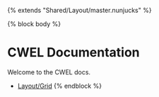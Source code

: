 {% extends "Shared/Layout/master.nunjucks" %}

{% block body %}
# CWEL Documentation

Welcome to the CWEL docs.

- [Layout/Grid](./Layout/Grid)
{% endblock %}
